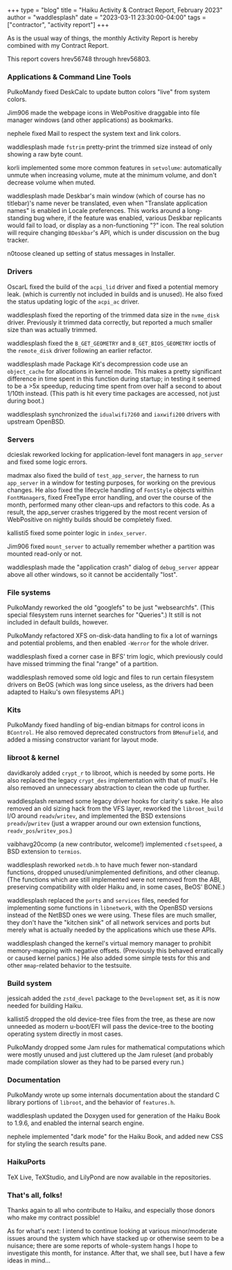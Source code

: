 +++
type = "blog"
title = "Haiku Activity & Contract Report, February 2023"
author = "waddlesplash"
date = "2023-03-11 23:30:00-04:00"
tags = ["contractor", "activity report"]
+++

As is the usual way of things, the monthly Activity Report is hereby combined with my Contract Report.

This report covers hrev56748 through hrev56803.

<!--more-->

### Applications & Command Line Tools

PulkoMandy fixed DeskCalc to update button colors "live" from system colors.

Jim906 made the webpage icons in WebPositive draggable into file manager windows (and other applications) as bookmarks.

nephele fixed Mail to respect the system text and link colors.

waddlesplash made `fstrim` pretty-print the trimmed size instead of only showing a raw byte count.

korli implemented some more common features in `setvolume`: automatically unmute when increasing volume, mute at the minimum volume, and don't decrease volume when muted.

waddlesplash made Deskbar's main window (which of course has no titlebar)'s name never be translated, even when "Translate application names" is enabled in Locale preferences. This works around a long-standing bug where, if the feature was enabled, various Deskbar replicants would fail to load, or display as a non-functioning "?" icon. The real solution will require changing `BDeskbar`'s API, which is under discussion on the bug tracker.

n0toose cleaned up setting of status messages in Installer.

### Drivers

OscarL fixed the build of the `acpi_lid` driver and fixed a potential memory leak. (which is currently not included in builds and is unused). He also fixed the status updating logic of the `acpi_ac` driver.

waddlesplash fixed the reporting of the trimmed data size in the `nvme_disk` driver. Previously it trimmed data correctly, but reported a much smaller size than was actually trimmed.

waddlesplash fixed the `B_GET_GEOMETRY` and `B_GET_BIOS_GEOMETRY` ioctls of the `remote_disk` driver following an earlier refactor.

waddlesplash made Package Kit's decompression code use an `object_cache` for allocations in kernel mode. This makes a pretty significant difference in time spent in this function during startup; in testing it seemed to be a >5x speedup, reducing time spent from over half a second to about 1/10th instead. (This path is hit every time packages are accessed, not just during boot.)

waddlesplash synchronized the `idualwifi7260` and `iaxwifi200` drivers with upstream OpenBSD.

### Servers

dcieslak reworked locking for application-level font managers in `app_server` and fixed some logic errors.

madmax also fixed the build of `test_app_server`, the harness to run `app_server` in a window for testing purposes, for working on the previous changes. He also fixed the lifecycle handling of `FontStyle` objects within `FontManager`s, fixed FreeType error handling, and over the course of the month, performed many other clean-ups and refactors to this code. As a result, the app_server crashes triggered by the most recent version of WebPositive on nightly builds should be completely fixed.

kallisti5 fixed some pointer logic in `index_server`.

Jim906 fixed `mount_server` to actually remember whether a partition was mounted read-only or not.

waddlesplash made the "application crash" dialog of `debug_server` appear above all other windows, so it cannot be accidentally "lost".

### File systems

PulkoMandy reworked the old "googlefs" to be just "websearchfs". (This special filesystem runs internet searches for "Queries".) It still is not included in default builds, however.

PulkoMandy refactored XFS on-disk-data handling to fix a lot of warnings and potential problems, and then enabled `-Werror` for the whole driver.

waddlesplash fixed a corner case in BFS' trim logic, which previously could have missed trimming the final "range" of a partition.

waddlesplash removed some old logic and files to run certain filesystem drivers on BeOS (which was long since useless, as the drivers had been adapted to Haiku's own filesystems API.)

### Kits

PulkoMandy fixed handling of big-endian bitmaps for control icons in `BControl`. He also removed deprecated constructors from `BMenuField`, and added a missing constructor variant for layout mode.

### libroot & kernel

davidkaroly added `crypt_r` to libroot, which is needed by some ports. He also replaced the legacy `crypt_des` implementation with that of musl's. He also removed an unnecessary abstraction to clean the code up further.

waddlesplash renamed some legacy driver hooks for clarity's sake. He also removed an old sizing hack from the VFS layer, reworked the `libroot_build` I/O around `readv`/`writev`, and implemented the BSD extensions `preadv`/`pwritev` (just a wrapper around our own extension functions, `readv_pos`/`writev_pos`.)

vaibhavg20comp (a new contributor, welcome!) implemented `cfsetspeed`, a BSD extension to `termios`.

waddlesplash reworked `netdb.h` to have much fewer non-standard functions, dropped unused/unimplemented definitions, and other cleanup. (The functions which are still implemented were not removed from the ABI, preserving compatibility with older Haiku and, in some cases, BeOS' BONE.)

waddlesplash replaced the `ports` and `services` files, needed for implementing some functions in `libnetwork`, with the OpenBSD versions instead of the NetBSD ones we were using. These files are much smaller, they don't have the "kitchen sink" of all network services and ports but merely what is actually needed by the applications which use these APIs.

waddlesplash changed the kernel's virtual memory manager to prohibit memory-mapping with negative offsets. (Previously this behaved erratically or caused kernel panics.) He also added some simple tests for this and other `mmap`-related behavior to the testsuite.

### Build system

jessicah added the `zstd_devel` package to the `Development` set, as it is now needed for building Haiku.

kallisti5 dropped the old device-tree files from the tree, as these are now unneeded as modern u-boot/EFI will pass the device-tree to the booting operating system directly in most cases.

PulkoMandy dropped some Jam rules for mathematical computations which were mostly unused and just cluttered up the Jam ruleset (and probably made compilation slower as they had to be parsed every run.)

### Documentation

PulkoMandy wrote up some internals documentation about the standard C library portions of `libroot`, and the behavior of `features.h`.

waddlesplash updated the Doxygen used for generation of the Haiku Book to 1.9.6, and enabled the internal search engine.

nephele implemented "dark mode" for the Haiku Book, and added new CSS for styling the search results pane.

### HaikuPorts

TeX Live, TeXStudio, and LilyPond are now available in the repositories.

### That's all, folks!

Thanks again to all who contribute to Haiku, and especially those donors who make my contract possible!

As for what's next: I intend to continue looking at various minor/moderate issues around the system which have stacked up or otherwise seem to be a nuisance; there are some reports of whole-system hangs I hope to investigate this month, for instance. After that, we shall see, but I have a few ideas in mind...
